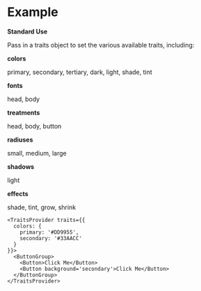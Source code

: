 # Example

**Standard Use**

Pass in a traits object to set the various available traits, including:

**colors**

primary, secondary, tertiary, dark, light, shade, tint

**fonts**

head, body

**treatments**

head, body, button

**radiuses**

small, medium, large

**shadows**

light

**effects**

shade, tint, grow, shrink

```
<TraitsProvider traits={{
  colors: {
    primary: '#DD9955',
    secondary: '#33AACC'
  }
}}>
  <ButtonGroup>
    <Button>Click Me</Button>
    <Button background='secondary'>Click Me</Button>
  </ButtonGroup>
</TraitsProvider>
```

